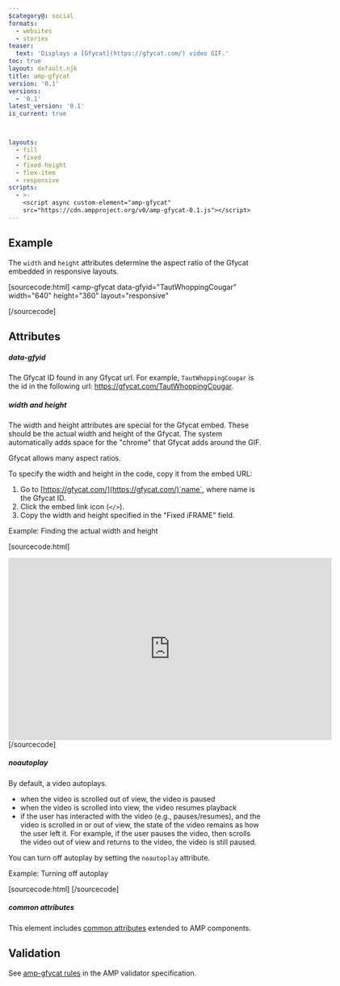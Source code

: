 ```yaml
---
$category@: social
formats:
  - websites
  - stories
teaser:
  text: 'Displays a [Gfycat](https://gfycat.com/) video GIF.'
toc: true
layout: default.njk
title: amp-gfycat
version: '0.1'
versions:
  - '0.1'
latest_version: '0.1'
is_current: true



layouts:
  - fill
  - fixed
  - fixed-height
  - flex-item
  - responsive
scripts:
  - >-
    <script async custom-element="amp-gfycat"
    src="https://cdn.ampproject.org/v0/amp-gfycat-0.1.js"></script>
---
```



<!---
Copyright 2016 The AMP HTML Authors. All Rights Reserved.

Licensed under the Apache License, Version 2.0 (the "License");
you may not use this file except in compliance with the License.
You may obtain a copy of the License at

      http://www.apache.org/licenses/LICENSE-2.0

Unless required by applicable law or agreed to in writing, software
distributed under the License is distributed on an "AS-IS" BASIS,
WITHOUT WARRANTIES OR CONDITIONS OF ANY KIND, either express or implied.
See the License for the specific language governing permissions and
limitations under the License.
-->



## Example

The `width` and `height` attributes determine the aspect ratio of the Gfycat embedded in responsive layouts.

[sourcecode:html]
<amp-gfycat
  data-gfyid="TautWhoppingCougar"
  width="640"
  height="360"
  layout="responsive"
>
</amp-gfycat>
[/sourcecode]

## Attributes

##### data-gfyid

The Gfycat ID found in any Gfycat url. For example, `TautWhoppingCougar` is the id in the following url: https://gfycat.com/TautWhoppingCougar.

##### width and height

The width and height attributes are special for the Gfycat embed. These should be the actual width and height of the Gfycat. The system automatically adds space for the "chrome" that Gfycat adds around the GIF.

Gfycat allows many aspect ratios.

To specify the width and height in the code, copy it from the embed URL:

1. Go to [https://gfycat.com/](https://gfycat.com/)`name`, where name is the Gfycat ID.
2. Click the embed link icon (`</>`).
3. Copy the width and height specified in the "Fixed iFRAME" field.

Example: Finding the actual width and height

[sourcecode:html]
<iframe
  src="https://gfycat.com/ifr/TautWhoppingCougar"
  frameborder="0"
  scrolling="no"
  width="640"
  height="360"
  allowfullscreen
>
</iframe>
[/sourcecode]

##### noautoplay

By default, a video autoplays.

- when the video is scrolled out of view, the video is paused
- when the video is scrolled into view, the video resumes playback
- if the user has interacted with the video (e.g., pauses/resumes), and the video is scrolled in or out of view, the state of the video remains as how the user left it. For example, if the user pauses the video, then scrolls the video out of view and returns to the video, the video is still paused.

You can turn off autoplay by setting the `noautoplay` attribute.

Example: Turning off autoplay

[sourcecode:html]
<amp-gfycat data-gfyid="TautWhoppingCougar" width="640" height="360" noautoplay>
</amp-gfycat>
[/sourcecode]

##### common attributes

This element includes [common attributes](https://amp.dev/documentation/guides-and-tutorials/learn/common_attributes) extended to AMP components.

## Validation

See [amp-gfycat rules](https://github.com/ampproject/amphtml/blob/master/extensions/amp-gfycat/validator-amp-gfycat.protoascii) in the AMP validator specification.